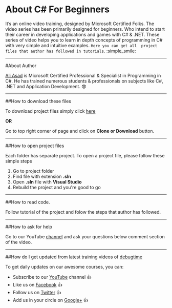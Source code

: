 About C# For Beginners
===

It’s an online video training, designed by Microsoft Certified Folks. The video series has been primarily designed for beginners. Who intend to start their career in developing applications and games with C# & .NET. These series of video helps you to learn in depth concepts of programming in C# with very simple and intuitive examples. `Here you can get all  project files that author has followed in tutorials`. :simple_smile:

---

#About Author

[Ali Asad](https://twitter.com/imaliasad) is Microsoft Certified Professional & Specialist in Programming in C#. He has trained numerous students &  professionals on subjects like C#, .NET and Application Development.  :sunglasses:

---

##How to download these files

To download project files simply click [here](https://codeload.github.com/dbugtime/Csharp-For-Beginners/zip/master)

**OR**

Go to top right corner of page and click on **Clone or Download** button.

---


##How to open project files

Each folder has separate project. To open a project file, please follow these simple steps  

1. Go to project folder  
2. Find file with extension **.sln**  
3. Open **.sln** file with **Visual Studio**  
4. Rebuild the project and you're good to go  

---


##How to read code.

Follow tutorial of the project and folow the steps that author has followed.

---


##How to ask for help

Go to our YouTube [channel](https://www.youtube.com/channel/UC1dVAe_ZyY6KJdFtrv16j1g) and ask your questions below comment section of the video.

---


##How do I get updated from latest training videos of [debugtime](https://www.youtube.com/channel/UC1dVAe_ZyY6KJdFtrv16j1g)

To get daily updates on our awesome courses, you can:

* Subscribe to our [YouTube](https://www.youtube.com/channel/UC1dVAe_ZyY6KJdFtrv16j1g) channel :thumbsup:
* Like us on [Facebook](https://www.facebook.com/debugtime) :thumbsup:
* Follow us on [Twitter](https://twitter.com/debugtime)  :thumbsup:
* Add us in your circle on [Google+](#) :thumbsup:




 



